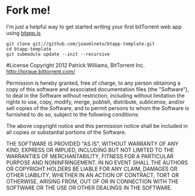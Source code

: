 Fork me! 
========

I'm just a helpful way to get started writing your first bitTorrent web app using [btapp.js](https://github.com/bittorrenttorque/btapp)

    git clone git://github.com/joaomlneto/btapp-template.git
    cd btapp-template
    git submodule update --init --recursive

#License
Copyright 2012 Patrick Williams, BitTorrent Inc.  
http://torque.bittorrent.com/

Permission is hereby granted, free of charge, to any person obtaining
a copy of this software and associated documentation files (the
"Software"), to deal in the Software without restriction, including
without limitation the rights to use, copy, modify, merge, publish,
distribute, sublicense, and/or sell copies of the Software, and to
permit persons to whom the Software is furnished to do so, subject to
the following conditions:

The above copyright notice and this permission notice shall be
included in all copies or substantial portions of the Software.

THE SOFTWARE IS PROVIDED "AS IS", WITHOUT WARRANTY OF ANY KIND,
EXPRESS OR IMPLIED, INCLUDING BUT NOT LIMITED TO THE WARRANTIES OF
MERCHANTABILITY, FITNESS FOR A PARTICULAR PURPOSE AND
NONINFRINGEMENT. IN NO EVENT SHALL THE AUTHORS OR COPYRIGHT HOLDERS BE
LIABLE FOR ANY CLAIM, DAMAGES OR OTHER LIABILITY, WHETHER IN AN ACTION
OF CONTRACT, TORT OR OTHERWISE, ARISING FROM, OUT OF OR IN CONNECTION
WITH THE SOFTWARE OR THE USE OR OTHER DEALINGS IN THE SOFTWARE.
